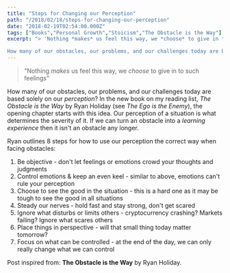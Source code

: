 ```yaml
---
title: "Steps for Changing our Perception"
path: "/2018/02/18/steps-for-changing-our-perception"
date: "2018-02-19T02:54:00.000Z"
tags: ["Books","Personal Growth","Stoicism","The Obstacle is the Way"]
excerpt: "> 'Nothing *makes* us feel this way, we *choose* to give in to such feelings'

How many of our obstacles, our problems, and our challenges today are based solely on our *perception*? In the new book..."
---
```


> "Nothing *makes* us feel this way, we *choose* to give in to such feelings"

How many of our obstacles, our problems, and our challenges today are based solely on our *perception*? In the new book on my reading list, *The Obstacle is the Way* by Ryan Holiday (see *The Ego is the Enemy*), the opening chapter starts with this idea. Our perception of a situation is what determines the severity of it. If we can turn an obstacle into a *learning experience* then it isn't an obstacle any longer.

Ryan outlines 8 steps for how to use our perception the correct way when facing obstacles:

1. Be objective - don't let feelings or emotions crowd your thoughts and judgments
2. Control emotions & keep an even keel - similar to above, emotions can't rule your perception
3. Choose to see the good in the situation - this is a hard one as it may be tough to see the good in all situations
4. Steady our nerves - hold fast and stay strong, don't get scared
5. Ignore what disturbs or limits others - cryptocurrency crashing? Markets failing? Ignore what scares others
6. Place things in perspective - will that small thing today matter tomorrow?
7. Focus on what can be controlled - at the end of the day, we can only really change what we can control


Post inspired from: **The Obstacle is the Way** by Ryan Holiday.
